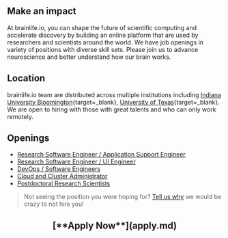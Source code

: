 <style> #disqus_thread, #__comments { display: none } </style>

## Make an impact

At brainlife.io, you can shape the future of scientific computing and accelerate discovery by building an online platform that are used by researchers and scientists around the world. We have job openings in variety of positions with diverse skill sets. Please join us to advance neuroscience and better understand how our brain works.

## Location

brainlife.io team are distributed across multiple institutions including [Indiana University Bloomington](https://www.indiana.edu/){target=_blank}, [University of Texas](https://utexas.edu){target=_blank}. We are open to hiring with those with great talents and who can only work remotely.

## Openings

* [Research Software Engineer / Application Support Engineer](rse_app.md)
* [Research Software Engineer / UI Engineer](rse_ui.md)
* [DevOps / Software Engineers](devop.md)
* [Cloud and Cluster Administrator](sysad.md)
* [Postdoctoral Research Scientists](postdoc.md)

> Not seeing the position you were hoping for? [Tell us why](mailto:brlife@iu.edu) we would be crazy to not hire you!

<center><h2>[**Apply Now**](apply.md)</h2></center>
